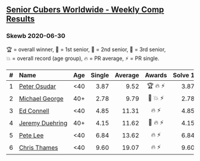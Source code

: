 <style>table {white-space: nowrap;}</style>

## [Senior Cubers Worldwide - Weekly Comp Results](/scw-comp/results/)
### Skewb 2020-06-30

<span style="white-space: nowrap;">🏆 = overall winner</span>, <span style="white-space: nowrap;">🥇 = 1st senior</span>, <span style="white-space: nowrap;">🥈 = 2nd senior</span>, <span style="white-space: nowrap;">🥉 = 3rd senior</span>, <span style="white-space: nowrap;">💥 = overall record (age group)</span>, <span style="white-space: nowrap;">🔥 = PR average</span>, <span style="white-space: nowrap;">⚡ = PR single</span>.

| # | Name | Age | Single | Average | Awards | Solve 1 | Solve 2 | Solve 3 | Solve 4 | Solve 5 | Video |
| :--: | :-- | :--: | --: | --: | :--: | --: | --: | --: | --: | --: | :-- |
| 1 | [Peter Osudar](../../persons/peter_osudar/skewb.md) | <40 | 3.87 | 9.52 | 🏆 🔥 ⚡ | 3.87 | 10.03 | 8.81 | 15.13 | 9.71 | [Link](https://www.facebook.com/events/1716512181834525/permalink/1716706685148408) |
| 2 | [Michael George](../../persons/michael_george/skewb.md) | 40+ | 2.78 | 9.79 | 🥇 💥 ⚡ | 2.78 | 8.04 | 12.29 | 14.10 | 9.03 | [Link](https://www.facebook.com/events/1716512181834525/permalink/1717709441714799) |
| 3 | [Ed Connell](../../persons/ed_connell/skewb.md) | <40 | 4.85 | 11.31 | 🔥 ⚡ | 4.85 | 14.69 | 11.93 | 10.87 | 11.14 | [Link](https://www.facebook.com/events/1716512181834525/permalink/1720525514766525) |
| 4 | [Jeremy Duehring](../../persons/jeremy_duehring/skewb.md) | 40+ | 4.15 | 11.62 | 🥈 🔥 ⚡ | 4.15 | 9.18 | 11.70 | DNF | 13.98 | [Link](https://www.facebook.com/jeremy.duehring/videos/10160203751947846) |
| 5 | [Pete Lee](../../persons/pete_lee/skewb.md) | <40 | 6.84 | 13.62 | 🔥 ⚡ | 6.84 | 14.06 | 34.51 | 14.86 | 11.95 | [Link](https://www.facebook.com/events/1716512181834525/permalink/1720808974738179) |
| 6 | [Chris Thames](../../persons/chris_thames/skewb.md) | <40 | 9.60 | 19.07 | 🔥 ⚡ | 9.60 | 16.98 | 20.96 | 19.28 | 22.16 | [Link](https://www.facebook.com/events/1716512181834525/permalink/1718574104961666) |

<!-- Global site tag (gtag.js) - Google Analytics -->
<script async src="https://www.googletagmanager.com/gtag/js?id=UA-86348435-3"></script>
<script>window.dataLayer = window.dataLayer || []; function gtag() {dataLayer.push(arguments);} gtag('js', new Date()); gtag('config', 'UA-86348435-3');</script>
